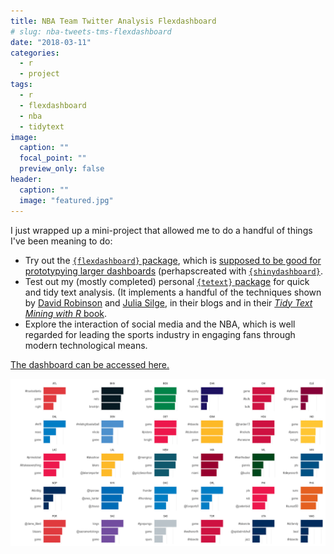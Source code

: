 ```yaml
---
title: NBA Team Twitter Analysis Flexdashboard
# slug: nba-tweets-tms-flexdashboard
date: "2018-03-11"
categories:
  - r
  - project
tags:
  - r
  - flexdashboard
  - nba
  - tidytext
image:
  caption: ""
  focal_point: ""
  preview_only: false
header:
  caption: ""
  image: "featured.jpg"
---
```


I just wrapped up a mini-project that allowed me to do a handful of
things I've been meaning to do:

-   Try out the [`{flexdashboard}`
    package](https://rmarkdown.rstudio.com/flexdashboard/), which is
    [supposed to be good for prototypying larger
    dashboards](/post/using-flexdashboard) (perhapscreated with
    [`{shinydashboard}`](https://rstudio.github.io/shinydashboard/).
-   Test out my (mostly completed) personal [`{tetext}`
    package](https://github.com/tonyelhabr/tetext) for quick and tidy
    text analysis. (It implements a handful of the techniques shown by
    [David Robinson](http://varianceexplained.org/) and [Julia
    Silge](https://juliasilge.com/blog/), in their blogs and in their
    [*Tidy Text Mining with R* book](https://www.tidytextmining.com/).
-   Explore the interaction of social media and the NBA, which is well
    regarded for leading the sports industry in engaging fans through
    modern technological means.

[The dashboard can be accessed here.](/nba-tms.html)

![](viz_unigram_cnts_facet.png)

